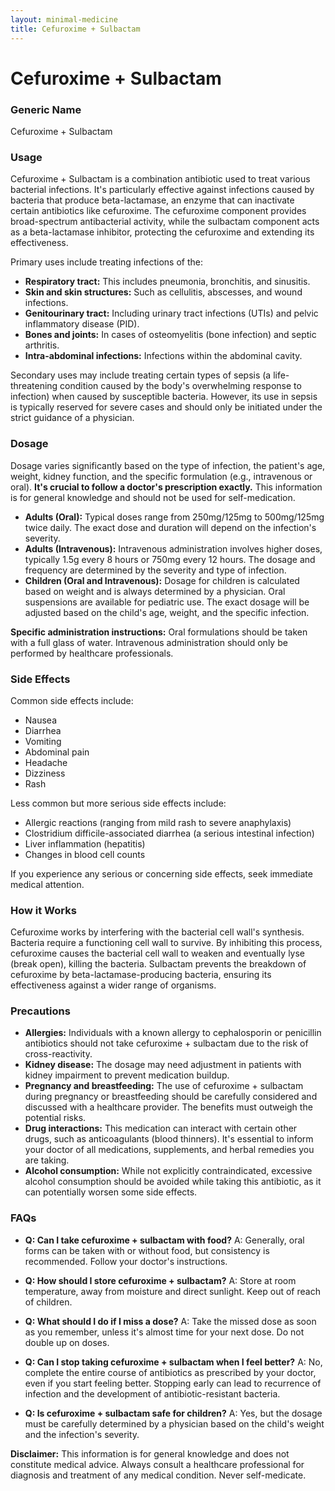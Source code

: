 ```yaml
---
layout: minimal-medicine
title: Cefuroxime + Sulbactam
---
```


# Cefuroxime + Sulbactam
### Generic Name
Cefuroxime + Sulbactam

### Usage
Cefuroxime + Sulbactam is a combination antibiotic used to treat various bacterial infections.  It's particularly effective against infections caused by bacteria that produce beta-lactamase, an enzyme that can inactivate certain antibiotics like cefuroxime.  The cefuroxime component provides broad-spectrum antibacterial activity, while the sulbactam component acts as a beta-lactamase inhibitor, protecting the cefuroxime and extending its effectiveness.

Primary uses include treating infections of the:

* **Respiratory tract:**  This includes pneumonia, bronchitis, and sinusitis.
* **Skin and skin structures:**  Such as cellulitis, abscesses, and wound infections.
* **Genitourinary tract:**  Including urinary tract infections (UTIs) and pelvic inflammatory disease (PID).
* **Bones and joints:**  In cases of osteomyelitis (bone infection) and septic arthritis.
* **Intra-abdominal infections:** Infections within the abdominal cavity.


Secondary uses may include treating certain types of sepsis (a life-threatening condition caused by the body's overwhelming response to infection) when caused by susceptible bacteria.  However, its use in sepsis is typically reserved for severe cases and should only be initiated under the strict guidance of a physician.

### Dosage

Dosage varies significantly based on the type of infection, the patient's age, weight, kidney function, and the specific formulation (e.g., intravenous or oral).  **It's crucial to follow a doctor's prescription exactly.**  This information is for general knowledge and should not be used for self-medication.

* **Adults (Oral):**  Typical doses range from 250mg/125mg to 500mg/125mg twice daily.  The exact dose and duration will depend on the infection's severity.
* **Adults (Intravenous):**  Intravenous administration involves higher doses, typically 1.5g every 8 hours or 750mg every 12 hours.  The dosage and frequency are determined by the severity and type of infection.
* **Children (Oral and Intravenous):** Dosage for children is calculated based on weight and is always determined by a physician.  Oral suspensions are available for pediatric use.  The exact dosage will be adjusted based on the child's age, weight, and the specific infection.

**Specific administration instructions:**  Oral formulations should be taken with a full glass of water.  Intravenous administration should only be performed by healthcare professionals.


### Side Effects

Common side effects include:

* Nausea
* Diarrhea
* Vomiting
* Abdominal pain
* Headache
* Dizziness
* Rash


Less common but more serious side effects include:

* Allergic reactions (ranging from mild rash to severe anaphylaxis)
* Clostridium difficile-associated diarrhea (a serious intestinal infection)
* Liver inflammation (hepatitis)
* Changes in blood cell counts


If you experience any serious or concerning side effects, seek immediate medical attention.

### How it Works

Cefuroxime works by interfering with the bacterial cell wall's synthesis.  Bacteria require a functioning cell wall to survive.  By inhibiting this process, cefuroxime causes the bacterial cell wall to weaken and eventually lyse (break open), killing the bacteria.  Sulbactam prevents the breakdown of cefuroxime by beta-lactamase-producing bacteria, ensuring its effectiveness against a wider range of organisms.


### Precautions

* **Allergies:** Individuals with a known allergy to cephalosporin or penicillin antibiotics should not take cefuroxime + sulbactam due to the risk of cross-reactivity.
* **Kidney disease:**  The dosage may need adjustment in patients with kidney impairment to prevent medication buildup.
* **Pregnancy and breastfeeding:**  The use of cefuroxime + sulbactam during pregnancy or breastfeeding should be carefully considered and discussed with a healthcare provider.  The benefits must outweigh the potential risks.
* **Drug interactions:**  This medication can interact with certain other drugs, such as anticoagulants (blood thinners).  It's essential to inform your doctor of all medications, supplements, and herbal remedies you are taking.
* **Alcohol consumption:**  While not explicitly contraindicated, excessive alcohol consumption should be avoided while taking this antibiotic, as it can potentially worsen some side effects.


### FAQs

* **Q: Can I take cefuroxime + sulbactam with food?** A:  Generally, oral forms can be taken with or without food, but consistency is recommended.  Follow your doctor's instructions.

* **Q: How should I store cefuroxime + sulbactam?** A: Store at room temperature, away from moisture and direct sunlight.  Keep out of reach of children.

* **Q: What should I do if I miss a dose?** A: Take the missed dose as soon as you remember, unless it's almost time for your next dose.  Do not double up on doses.

* **Q: Can I stop taking cefuroxime + sulbactam when I feel better?** A:  No, complete the entire course of antibiotics as prescribed by your doctor, even if you start feeling better.  Stopping early can lead to recurrence of infection and the development of antibiotic-resistant bacteria.

* **Q: Is cefuroxime + sulbactam safe for children?** A:  Yes, but the dosage must be carefully determined by a physician based on the child's weight and the infection's severity.



**Disclaimer:** This information is for general knowledge and does not constitute medical advice.  Always consult a healthcare professional for diagnosis and treatment of any medical condition.  Never self-medicate.
